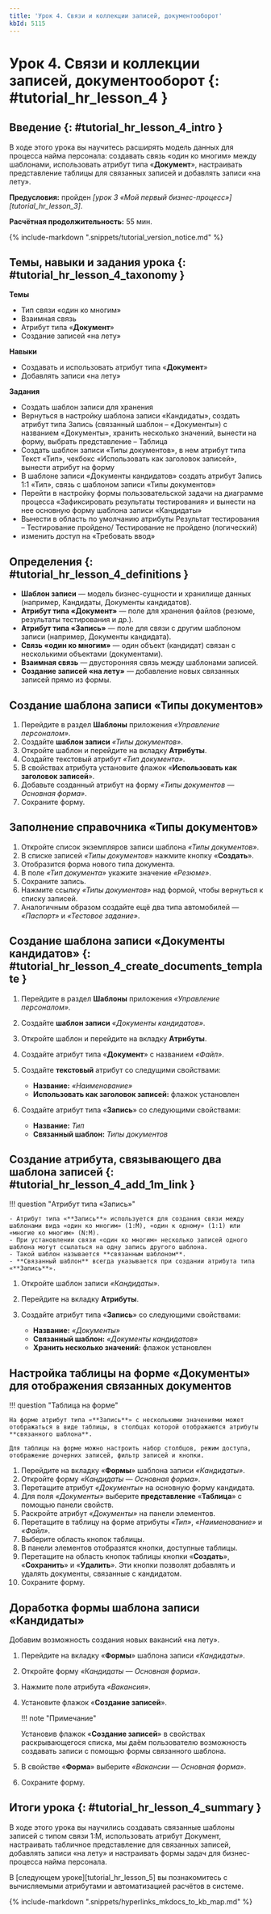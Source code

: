 ```yaml
---
title: 'Урок 4. Связи и коллекции записей, документооборот'
kbId: 5115
---
```


# Урок 4. Связи и коллекции записей, документооборот {: #tutorial_hr_lesson_4 }

## Введение {: #tutorial_hr_lesson_4_intro }

В ходе этого урока вы научитесь расширять модель данных для процесса найма персонала: создавать связь «один ко многим» между шаблонами, использовать атрибут типа «**Документ**», настраивать представление таблицы для связанных записей и добавлять записи «на лету».

**Предусловия:** пройден _[урок 3 «Мой первый бизнес-процесс»][tutorial_hr_lesson_3]_.

**Расчётная продолжительность:** 55 мин.

{% include-markdown ".snippets/tutorial_version_notice.md" %}

## Темы, навыки и задания урока {: #tutorial_hr_lesson_4_taxonomy }

**Темы**

- Тип связи «один ко многим»
- Взаимная связь
- Атрибут типа «**Документ**»
- Создание записей «на лету»

**Навыки**

- Создавать и использовать атрибут типа «**Документ**»
- Добавлять записи «на лету»

**Задания**

- Создать шаблон записи для хранения
- Вернуться в настройку шаблона записи «Кандидаты», создать атрибут типа Запись (связанный шаблон – «Документы») с названием «Документы», хранить несколько значений, вынести на форму, выбрать представление – Таблица
- Создать шаблон записи «Типы документов», в нем атрибут типа Текст «Тип», чекбокс «Использовать как заголовок записей», вынести атрибут на форму
- В шаблоне записи «Документы кандидатов» создать атрибут Запись 1:1 «Тип», связь с шаблоном записи «Типы документов»
- Перейти в настройку формы пользовательской задачи на диаграмме процесса «Зафиксировать результаты тестирования» и вынести на нее основную форму шаблона записи «Кандидаты»
- Вынести в область по умолчанию атрибуты   Результат тестирования – Тестирование пройдено/ Тестирование не пройдено (логический)
- изменить доступ на «Требовать ввод»

## Определения {: #tutorial_hr_lesson_4_definitions }

- **Шаблон записи** — модель бизнес-сущности и хранилище данных (например, Кандидаты, Документы кандидатов).
- **Атрибут типа «Документ»** — поле для хранения файлов (резюме, результаты тестирования и др.).
- **Атрибут типа «Запись»** — поле для связи с другим шаблоном записи (например, Документы кандидата).
- **Связь «один ко многим»** — один объект (кандидат) связан с несколькими объектами (документами).
- **Взаимная связь** — двусторонняя связь между шаблонами записей.
- **Создание записей «на лету»** — добавление новых связанных записей прямо из формы.

## Создание шаблона записи «Типы документов»

1. Перейдите в раздел **Шаблоны** приложения _«Управление персоналом»_.
2. Создайте **шаблон записи** _«Типы документов»_.
3. Откройте шаблон и перейдите на вкладку **Атрибуты**.
4. Создайте текстовый атрибут _«Тип документа»_.
5. В свойствах атрибута установите флажок «**Использовать как заголовок записей**».
6. Добавьте созданный атрибут на форму _«Типы документов — Основная форма»_.
7. Сохраните форму.

## Заполнение справочника «Типы документов»

1. Откройте список экземпляров записи шаблона _«Типы документов»_.
2. В списке записей _«Типы документов»_ нажмите кнопку «**Создать**».
3. Отобразится форма нового типа документа.
4. В поле _«Тип документа»_ укажите значение _«Резюме»_.
5. Сохраните запись.
6. Нажмите ссылку _«Типы документов»_ над формой, чтобы вернуться к списку записей.
7. Аналогичным образом создайте ещё два типа автомобилей — _«Паспорт»_ и _«Тестовое задание»_.

## Создание шаблона записи «Документы кандидатов» {: #tutorial_hr_lesson_4_create_documents_template }

1. Перейдите в раздел **Шаблоны** приложения _«Управление персоналом»_.
2. Создайте **шаблон записи** _«Документы кандидатов»_.
3. Откройте шаблон и перейдите на вкладку **Атрибуты**.
4. Создайте атрибут типа «**Документ**» с названием _«Файл»_.
5. Создайте **текстовый** атрибут со следущими свойствами:

    - **Название:** _«Наименование»_
    - **Использовать как заголовок записей:** флажок установлен

6. Создайте атрибут типа «**Запись**» со следующими свойствами:

    - **Название:** _Тип_
    - **Связанный шаблон:** _Типы документов_

## Создание атрибута, связывающего два шаблона записей {: #tutorial_hr_lesson_4_add_1m_link }

!!! question "Атрибут типа «Запись»"

    - Атрибут типа «**Запись**» используется для создания связи между шаблонами вида «один ко многим» (1:M), «один к одному» (1:1) или «многие ко многим» (N:M).
    - При установлении связи «один ко многим» несколько записей одного шаблона могут ссылаться на одну запись другого шаблона.
    - Такой шаблон называется **связанным шаблоном**.
    - **Связанный шаблон** всегда указывается при создании атрибута типа «**Запись**».

1. Откройте шаблон записи _«Кандидаты»_.
2. Перейдите на вкладку **Атрибуты**.
3. Создайте атрибут типа «**Запись**» со следующими свойствами:

    - **Название:** _«Документы»_
    - **Связанный шаблон:** _«Документы кандидатов»_
    - **Хранить несколько значений:** флажок установлен

## Настройка таблицы на форме «Документы» для отображения связанных документов

!!! question "Таблица на форме"

    На форме атрибут типа «**Запись**» с несколькими значениями может отображаться в виде таблицы, в столбцах которой отображаются атрибуты **связанного шаблона**. 
    
    Для таблицы на форме можно настроить набор столбцов, режим доступа, отображение дочерних записей, фильтр записей и кнопки.

1. Перейдите на вкладку «**Формы**» шаблона записи _«Кандидаты»_.
2. Откройте форму _«Кандидаты — Основная форма»_.
3. Перетащите атрибут _«Документы»_ на основную форму кандидата.
4. Для поля _«Документы»_ выберите **представление** «**Таблица**» с помощью панели свойств.
5. Раскройте атрибут _«Документы»_ на панели элементов.
6. Перетащите в таблицу на форме атрибуты _«Тип»_, _«Наименование»_ и _«Файл»_.
7. Выберите область кнопок таблицы.
8. В панели элементов отобразятся кнопки, доступные таблицы.
9. Перетащите на область кнопок таблицы кнопки «**Создать**», «**Сохранить**» и «**Удалить**». Эти кнопки позволят добавлять и удалять документы, связанные с кандидатом.
10. Сохраните форму.

## Доработка формы шаблона записи «Кандидаты»

Добавим возможность создания новых вакансий «на лету».

1. Перейдите на вкладку «**Формы**» шаблона записи _«Кандидаты»_.
2. Откройте форму _«Кандидаты — Основная форма»_.
3. Нажмите поле атрибута _«Вакансия»_.
4. Установите флажок «**Создание записей**».

    !!! note "Примечание"

    Установив флажок «**Создание записей**» в свойствах раскрывающегося списка, мы даём пользователю возможность создавать записи с помощью формы связанного шаблона.

5. В свойстве «**Форма**» выберите _«Вакансии — Основная форма»_.
6. Сохраните форму.

## Итоги урока {: #tutorial_hr_lesson_4_summary }

В ходе этого урока вы научились создавать связанные шаблоны записей с типом связи 1:М, использовать атрибут Документ, настраивать табличное представление для связанных записей, добавлять записи «на лету» и настраивать формы задач для бизнес-процесса найма персонала.

В [следующем уроке][tutorial_hr_lesson_5] вы познакомитесь с вычисляемыми атрибутами и автоматизацией расчётов в системе.

{% include-markdown ".snippets/hyperlinks_mkdocs_to_kb_map.md" %}
